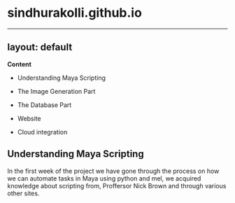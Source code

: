 # sindhurakolli.github.io

---
layout: default
---


**Content**

*   Understanding Maya Scripting

*   The Image Generation Part

*   The Database Part

*   Website 

*   Cloud integration



## Understanding Maya Scripting

In the first week of the project we have gone through the process on how we can automate tasks in Maya using python and mel, we acquired knowledge about scripting from, Proffersor Nick Brown and through various other sites.
